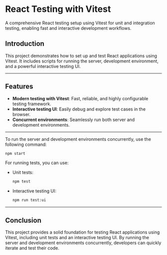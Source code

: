 # React Testing with Vitest

A comprehensive React testing setup using Vitest for unit and integration testing, enabling fast and interactive development workflows.

## Introduction

This project demonstrates how to set up and test React applications using Vitest. It includes scripts for running the server, development environment, and a powerful interactive testing UI.

---

## Features

- **Modern testing with Vitest**: Fast, reliable, and highly configurable testing framework.
- **Interactive testing UI**: Easily debug and explore test cases in the browser.
- **Concurrent environments**: Seamlessly run both server and development environments.

---
To run the server and development environments concurrently, use the following command:

```sh
npm start
```

For running tests, you can use:

- Unit tests: 
  ```sh
  npm test
  ```
- Interactive testing UI: 
  ```sh
  npm run test:ui
  ```
---
## Conclusion

This project provides a solid foundation for testing React applications using Vitest, including unit tests and an interactive testing UI. By running the server and development environments concurrently, developers can quickly iterate and test their code.
